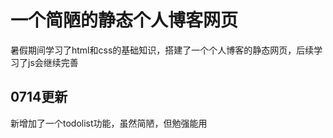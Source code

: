 # 一个简陋的静态个人博客网页

暑假期间学习了html和css的基础知识，搭建了一个个人博客的静态网页，后续学习了js会继续完善
## 0714更新
新增加了一个todolist功能，虽然简陋，但勉强能用